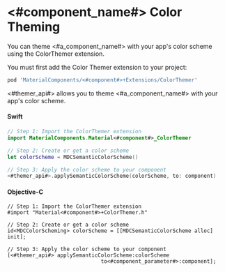 <!--docs:
title: "Color Theming"
layout: detail
section: components
excerpt: "How to theme <#component_name#> using the Material Design color system."
iconId: <#icon_id#>
path: <#root_path#>/ColorTheming/
-->

# <#component_name#> Color Theming

You can theme <#a_component_name#> with your app's color scheme using the ColorThemer extension.

You must first add the Color Themer extension to your project:

``` bash
pod 'MaterialComponents/<#component#>+Extensions/ColorThemer'
```

<#themer_api#> allows you to theme <#a_component_name#> with your app's color
scheme.

<!--<div class="material-code-render" markdown="1">-->
#### Swift
``` swift
// Step 1: Import the ColorThemer extension
import MaterialComponents.Material<#component#>_ColorThemer

// Step 2: Create or get a color scheme
let colorScheme = MDCSemanticColorScheme()

// Step 3: Apply the color scheme to your component
<#themer_api#>.applySemanticColorScheme(colorScheme, to: component)
```

#### Objective-C

``` objc
// Step 1: Import the ColorThemer extension
#import "Material<#component#>+ColorThemer.h"

// Step 2: Create or get a color scheme
id<MDCColorScheming> colorScheme = [[MDCSemanticColorScheme alloc] init];

// Step 3: Apply the color scheme to your component
[<#themer_api#> applySemanticColorScheme:colorScheme
                              to<#component_parameter#>:component];
```
<!--</div>-->
